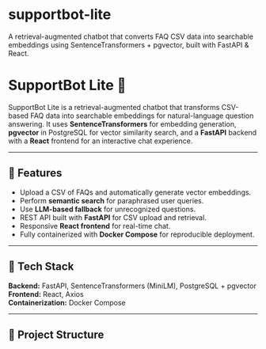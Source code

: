 # supportbot-lite
A retrieval-augmented chatbot that converts FAQ CSV data into searchable embeddings using SentenceTransformers + pgvector, built with FastAPI &amp; React.

# SupportBot Lite 🤖

SupportBot Lite is a retrieval-augmented chatbot that transforms CSV-based FAQ data into searchable embeddings for natural-language question answering. It uses **SentenceTransformers** for embedding generation, **pgvector** in PostgreSQL for vector similarity search, and a **FastAPI** backend with a **React** frontend for an interactive chat experience.

---

## 🚀 Features
- Upload a CSV of FAQs and automatically generate vector embeddings.
- Perform **semantic search** for paraphrased user queries.
- Use **LLM-based fallback** for unrecognized questions.
- REST API built with **FastAPI** for CSV upload and retrieval.
- Responsive **React frontend** for real-time chat.
- Fully containerized with **Docker Compose** for reproducible deployment.

---

## 🧩 Tech Stack
**Backend:** FastAPI, SentenceTransformers (MiniLM), PostgreSQL + pgvector  
**Frontend:** React, Axios  
**Containerization:** Docker Compose  

---

## 📂 Project Structure
